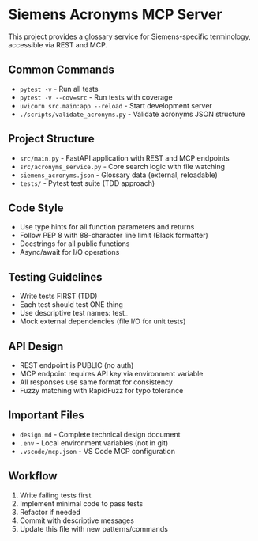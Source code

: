 # Siemens Acronyms MCP Server

This project provides a glossary service for Siemens-specific terminology, accessible via REST and MCP.

## Common Commands
- `pytest -v` - Run all tests
- `pytest -v --cov=src` - Run tests with coverage
- `uvicorn src.main:app --reload` - Start development server
- `./scripts/validate_acronyms.py` - Validate acronyms JSON structure

## Project Structure
- `src/main.py` - FastAPI application with REST and MCP endpoints
- `src/acronyms_service.py` - Core search logic with file watching
- `siemens_acronyms.json` - Glossary data (external, reloadable)
- `tests/` - Pytest test suite (TDD approach)

## Code Style
- Use type hints for all function parameters and returns
- Follow PEP 8 with 88-character line limit (Black formatter)
- Docstrings for all public functions
- Async/await for I/O operations

## Testing Guidelines
- Write tests FIRST (TDD)
- Each test should test ONE thing
- Use descriptive test names: test_<what>_<when>_<expected>
- Mock external dependencies (file I/O for unit tests)

## API Design
- REST endpoint is PUBLIC (no auth)
- MCP endpoint requires API key via environment variable
- All responses use same format for consistency
- Fuzzy matching with RapidFuzz for typo tolerance

## Important Files
- `design.md` - Complete technical design document
- `.env` - Local environment variables (not in git)
- `.vscode/mcp.json` - VS Code MCP configuration

## Workflow
1. Write failing tests first
2. Implement minimal code to pass tests
3. Refactor if needed
4. Commit with descriptive messages
5. Update this file with new patterns/commands
